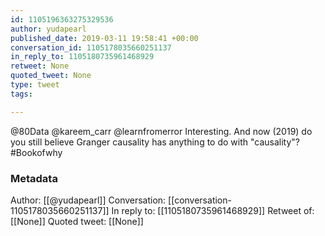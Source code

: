 ```yaml
---
id: 1105196363275329536
author: yudapearl
published_date: 2019-03-11 19:58:41 +00:00
conversation_id: 1105178035660251137
in_reply_to: 1105180735961468929
retweet: None
quoted_tweet: None
type: tweet
tags:

---
```


@80Data @kareem_carr @learnfromerror Interesting. And now (2019) do you still believe Granger causality has anything to do with "causality"? #Bookofwhy

### Metadata

Author: [[@yudapearl]]
Conversation: [[conversation-1105178035660251137]]
In reply to: [[1105180735961468929]]
Retweet of: [[None]]
Quoted tweet: [[None]]
